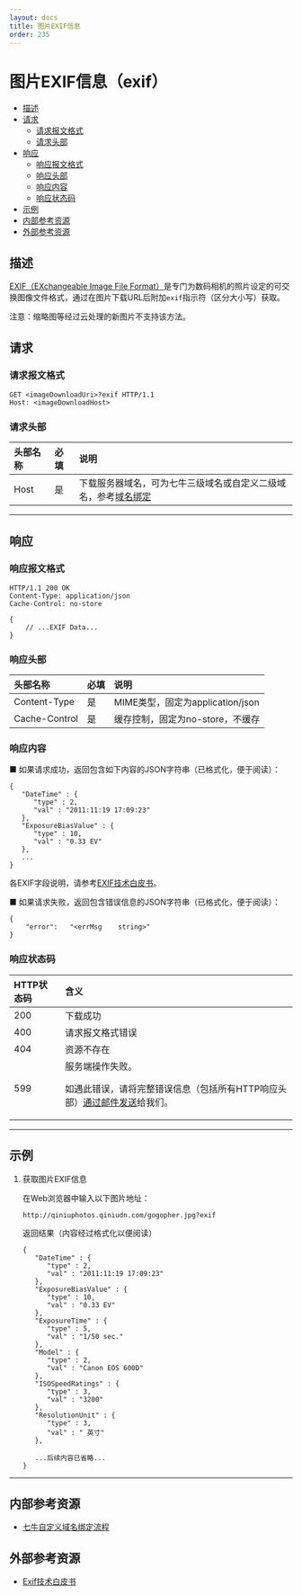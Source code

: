 ```yaml
---
layout: docs
title: 图片EXIF信息
order: 235
---
```


<a id="Exif-Exif"></a>
# 图片EXIF信息（exif）

- [描述](#Exif-description)
- [请求](#Exif-request)
    - [请求报文格式](#Exif-request-syntax)
    - [请求头部](#Exif-request-header) 	
- [响应](#Exif-response)
    - [响应报文格式](#Exif-response-syntax)
	- [响应头部](#Exif-response-header)
    - [响应内容](#Exif-response-content) 	 	
    - [响应状态码](#Exif-response-code)
- [示例](#Exif-samples)
- [内部参考资源](#Exif-internal-resources)
- [外部参考资源](#Exif-internal-resources)

<a id="Exif-description"></a>
## 描述

[EXIF（EXchangeable Image File Format）](http://zh.wikipedia.org/wiki/Exif)是专门为数码相机的照片设定的可交换图像文件格式，通过在图片下载URL后附加`exif`指示符（区分大小写）获取。  

注意：缩略图等经过云处理的新图片不支持该方法。  

<a id="Exif-request"></a>
## 请求

<a id="Exif-request-syntax"></a>
### 请求报文格式

```
GET <imageDownloadUri>?exif HTTP/1.1
Host: <imageDownloadHost>
```

<a id="Exif-request-header"></a>
### 请求头部

头部名称       | 必填 | 说明
:------------- | :--- | :------------------------------------------
Host           | 是   | 下载服务器域名，可为七牛三级域名或自定义二级域名，参考[域名绑定][cnameBindingHref]

---

<a id="Exif-response"></a>
## 响应

<a id="Exif-response-syntax"></a>
### 响应报文格式

```
HTTP/1.1 200 OK
Content-Type: application/json
Cache-Control: no-store

{
    // ...EXIF Data...
}
```

<a id="Exif-response-header"></a>
### 响应头部

头部名称       | 必填 | 说明
:------------- | :--- | :------------------------------------------
Content-Type   | 是   | MIME类型，固定为application/json
Cache-Control  | 是   | 缓存控制，固定为no-store，不缓存

<a id="Exif-response-content"></a>
### 响应内容

■ 如果请求成功，返回包含如下内容的JSON字符串（已格式化，便于阅读）：  

```
{
   "DateTime" : {
      "type" : 2,
      "val" : "2011:11:19 17:09:23"
   },
   "ExposureBiasValue" : {
      "type" : 10,
      "val" : "0.33 EV"
   },
   ...
}
```
各EXIF字段说明，请参考[EXIF技术白皮书][ExifWhitePaperHref]。  

■ 如果请求失败，返回包含错误信息的JSON字符串（已格式化，便于阅读）：  

```
{
    "error":   "<errMsg    string>"
}
```

<a id="Exif-response-code"></a>
### 响应状态码

HTTP状态码 | 含义
:--------- | :--------------------------
200        | 下载成功
400	       | 请求报文格式错误
404        | 资源不存在
599	       | 服务端操作失败。<p>如遇此错误，请将完整错误信息（包括所有HTTP响应头部）[通过邮件发送][sendBugReportHref]给我们。

---

<a id="Exif-samples"></a>
## 示例

1. 获取图片EXIF信息  

	在Web浏览器中输入以下图片地址：  

	```
    http://qiniuphotos.qiniudn.com/gogopher.jpg?exif
	```

	返回结果（内容经过格式化以便阅读）  

	```
    {
       "DateTime" : {
          "type" : 2,
          "val" : "2011:11:19 17:09:23"
       },
       "ExposureBiasValue" : {
          "type" : 10,
          "val" : "0.33 EV"
       },
       "ExposureTime" : {
          "type" : 5,
          "val" : "1/50 sec."
       },
       "Model" : {
          "type" : 2,
          "val" : "Canon EOS 600D"
       },
       "ISOSpeedRatings" : {
          "type" : 3,
          "val" : "3200"
       },
       "ResolutionUnit" : {
          "type" : 3,
          "val" : " 英寸"
       },

       ...后续内容已省略...
    }
	```

---

<a id="Exif-internal-resources"></a>
## 内部参考资源

- [七牛自定义域名绑定流程][cnameBindingHref]

<a id="Exif-external-resources"></a>
## 外部参考资源

- [Exif技术白皮书][ExifWhitePaperHref]

[sendBugReportHref]:            mailto:support@qiniu.com?subject=599错误日志     "发送错误报告"
[cnameBindingHref]:             http://kb.qiniu.com/53a48154                     "域名绑定"

[ExifWhitePaperHref]:           http://www.cipa.jp/std/documents/e/DC-008-2012_E.pdf  "Exif技术白皮书"
